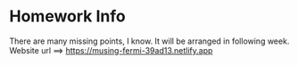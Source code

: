# Homework Info

There are many missing points, I know. It will be arranged in following week.
Website url ==> https://musing-fermi-39ad13.netlify.app